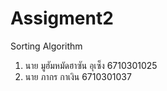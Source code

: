# Assigment2
Sorting Algorithm

1. นาย มูฮัมหมัดฮาซัน อุเซ็ง 6710301025
2. นาย ภากร กาเงิน 6710301037
